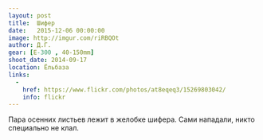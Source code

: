```yaml
---
layout: post
title:  Шифер
date:   2015-12-06 00:00:00
image: http://imgur.com/riRBQOt
author: Д.Г.
gear: [E-300 , 40-150mm]
shoot_date: 2014-09-17
location: Ёльбаза
links:
  -
    href: https://www.flickr.com/photos/at8eqeq3/15269803042/
    info: flickr
---
```


Пара осенних листьев лежит в желобке шифера. Сами нападали, никто специально не клал.
